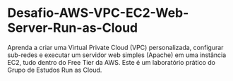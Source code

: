 # Desafio-AWS-VPC-EC2-Web-Server-Run-as-Cloud
Aprenda a criar uma Virtual Private Cloud (VPC) personalizada, configurar sub-redes e executar um servidor web simples (Apache) em uma instância EC2, tudo dentro do Free Tier da AWS.  Este é um laboratório prático do Grupo de Estudos Run as Cloud.

